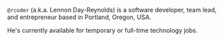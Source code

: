 `@rcoder` (a.k.a. Lennon Day-Reynolds) is a software developer, team lead, and entrepreneur based in Portland, Oregon, USA.

He's currently available for temporary or full-time technology jobs.
